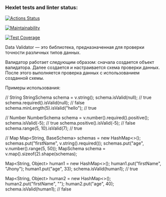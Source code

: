 ### Hexlet tests and linter status:
[![Actions Status](https://github.com/Bookworm47/java-project-78/actions/workflows/hexlet-check.yml/badge.svg)](https://github.com/Bookworm47/java-project-78/actions)

[![Maintainability](https://api.codeclimate.com/v1/badges/941e331fa6eb6cea0855/maintainability)](https://codeclimate.com/github/Bookworm47/java-project-78/maintainability)

[![Test Coverage](https://api.codeclimate.com/v1/badges/941e331fa6eb6cea0855/test_coverage)](https://codeclimate.com/github/Bookworm47/java-project-78/test_coverage)


Data Validator — это библиотека, предназначенная для проверки точности различных типов данных.

Валидатор работает следующим образом: сначала создается объект валидатора.
Далее создается и настраивается схема проверки данных.
После этого выполняется проверка данных с использованием созданной схемы.

Примеры использования:

// String
StringSchema schema = v.string();
schema.isValid(null); // true
schema.required().isValid(null); // false
schema.minLength(5).isValid("hello"); // true

// Number
NumberSchema schema = v.number().required().positive();
schema.isValid(-5); // true
schema.positive().isValid(-5); // false
schema.range(5, 10).isValid(7); // true

// Map
Map<String, BaseSchema> schemas = new HashMap<>();
schemas.put("firstName", v.string().required());
schemas.put("age", v.number().range(5, 50));
MapSchema schema = v.map().sizeof(2).shape(schemas);

Map<String, Object> human1 = new HashMap<>();
human1.put("firstName", "Jhony");
human1.put("age", 33);
schema.isValid(human1); // true

Map<String, Object> human2 = new HashMap<>();
human2.put("firstName", "");
human2.put("age", 40);
schema.isValid(human1); // false